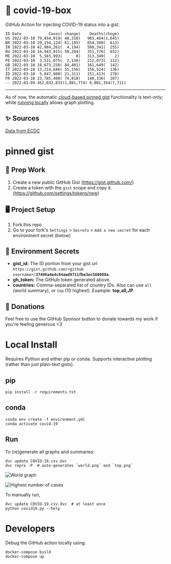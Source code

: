 # 🏥 covid-19-box

GitHub Action for injecting COVID-19 status into a gist.

```
ID Date            Cases( change)    Deaths(chnge)
US 2022-03-10 79,454,919( 48,318)   965,464(1,645)
BR 2022-03-10 29,154,124( 61,105)   654,380(  613)
IN 2022-03-10 42,984,261(  4,194)   508,341(  255)
RU 2022-03-10 16,943,915( 50,284)   351,776(  652)
ME 2022-03-10  5,583,993(      0)   313,349(    2)
PE 2022-03-10  3,531,075(  2,136)   212,073(  112)
GB 2022-03-10 18,673,258( 84,401)   161,649(  142)
IT 2022-03-10 13,214,646( 55,156)   156,524(  136)
ID 2022-03-10  5,847,900( 21,311)   151,413(  278)
FR 2022-03-10 23,785,408( 74,818)   140,336(  107)
-- 2022-03-09 452,032,833(1,881,774) 6,001,354(7,711)
```

---

As of now, the automatic [cloud-based pinned gist](#pinned-gist) functionality is text-only;
while [running locally](#local-install) allows graph plotting.

## ✨ Sources

[Data from ECDC](https://www.ecdc.europa.eu/en/publications-data/download-todays-data-geographic-distribution-covid-19-cases-worldwide)

# pinned gist

## 🎒 Prep Work
1. Create a new public GitHub Gist (https://gist.github.com/)
1. Create a token with the `gist` scope and copy it. (https://github.com/settings/tokens/new)

## 🖥 Project Setup
1. Fork this repo
1. Go to your fork's `Settings` > `Secrets` > `Add a new secret` for each environment secret (below)

## 🤫 Environment Secrets
- **gist_id:** The ID portion from your gist url `https://gist.github.com/<github username>/`**`37496a4e4c84aed9711fbe3ec560888a`**.
- **gh_token:** The GitHub token generated above.
- **countries:** Comma-separated list of country IDs. Also can use `all` (world summary), or `top` (10 highest). Example: **top,all,JP**.

## 💸 Donations

Feel free to use the GitHub Sponsor button to donate towards my work if you're feeling generous <3

# Local Install

Requires Python and either pip or conda. Supports interactive plotting (rather than just plain-text gists).

## pip

```
pip install -r requirements.txt
```

## conda

```
conda env create -f environment.yml
conda activate covid-19
```

## Run

To (re)generate all graphs and summaries:

```
dvc update COVID-19.csv.dvc
dvc repro -P  # auto-generates `world.png` and `top.png`
```

![World graph](world.png)

![Highest number of cases](top.png)

To manually run,

```
dvc update COVID-19.csv.dvc  # at least once
python covid19.py --help
```

# Developers

Debug the GitHub action locally using:

```
docker-compose build
docker-compose up
```

